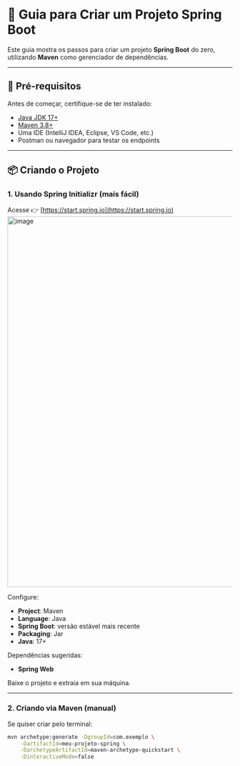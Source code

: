 # 📘 Guia para Criar um Projeto Spring Boot

Este guia mostra os passos para criar um projeto **Spring Boot** do zero, utilizando **Maven** como gerenciador de dependências.

---

## 🔧 Pré-requisitos

Antes de começar, certifique-se de ter instalado:
- [Java JDK 17+](https://adoptium.net/)
- [Maven 3.8+](https://maven.apache.org/)
- Uma IDE (IntelliJ IDEA, Eclipse, VS Code, etc.)
- Postman ou navegador para testar os endpoints

---

## 📦 Criando o Projeto

### 1. Usando Spring Initializr (mais fácil)
Acesse 👉 [https://start.spring.io](https://start.spring.io)  
<img width="1760" height="830" alt="image" src="https://github.com/user-attachments/assets/2d5ad2d8-6dd2-40af-acee-a6b7c8ba7d79" />

Configure:
- **Project**: Maven
- **Language**: Java
- **Spring Boot**: versão estável mais recente
- **Packaging**: Jar
- **Java**: 17+

Dependências sugeridas:
- **Spring Web**

Baixe o projeto e extraia em sua máquina.

---

### 2. Criando via Maven (manual)
Se quiser criar pelo terminal:

```bash
mvn archetype:generate -DgroupId=com.exemplo \
    -DartifactId=meu-projeto-spring \
    -DarchetypeArtifactId=maven-archetype-quickstart \
    -DinteractiveMode=false
```


